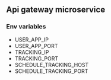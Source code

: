 ## Api gateway microservice

### Env variables

- USER_APP_IP
- USER_APP_PORT
- TRACKING_IP
- TRACKING_PORT
- SCHEDULE_TRACKING_HOST
- SCHEDULE_TRACKING_PORT

